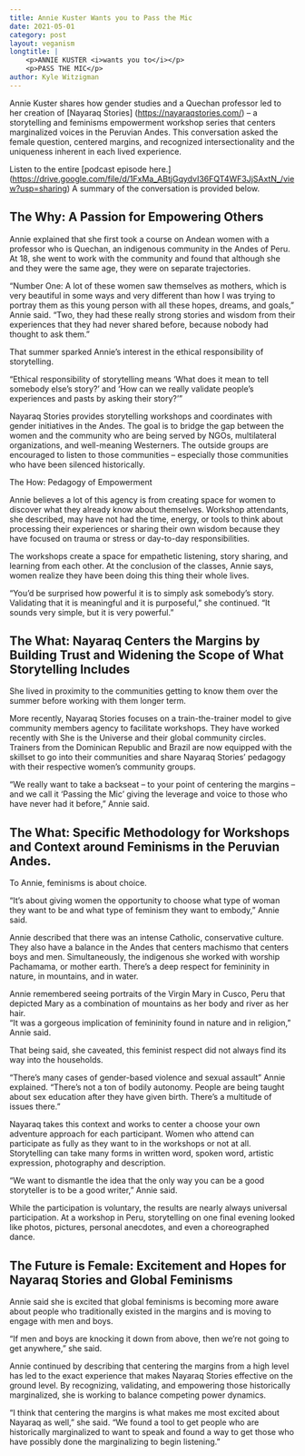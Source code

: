 ```yaml
---
title: Annie Kuster Wants you to Pass the Mic
date: 2021-05-01
category: post
layout: veganism
longtitle: | 
    <p>ANNIE KUSTER <i>wants you to</i></p>
    <p>PASS THE MIC</p>
author: Kyle Witzigman
---
```


Annie Kuster shares how gender studies and a Quechan professor led to her creation of [Nayaraq Stories] (https://nayaraqstories.com/) – a storytelling and feminisms empowerment workshop series that centers marginalized voices in the Peruvian Andes. This conversation asked the female question, centered margins, and recognized intersectionality and the uniqueness inherent in each lived experience.

Listen to the entire [podcast episode here.] (https://drive.google.com/file/d/1FxMa_ABtjGqydvI36FQT4WF3JjSAxtN_/view?usp=sharing) A summary of the conversation is provided below.

## The Why: A Passion for Empowering Others

Annie explained that she first took a course on Andean women with a professor who is Quechan, an indigenous community in the Andes of Peru. At 18, she went to work with the community and found that although she and they were the same age, they were on separate trajectories.

“Number One: A lot of these women saw themselves as mothers, which is very beautiful in some ways and very different than how I was trying to portray them as this young person with all these hopes, dreams, and goals,” Annie said. “Two, they had these really strong stories and wisdom from their experiences that they had never shared before, because nobody had thought to ask them.”

That summer sparked Annie’s interest in the ethical responsibility of storytelling.

“Ethical responsibility of storytelling means ‘What does it mean to tell somebody else’s story?’ and ‘How can we really validate people’s experiences and pasts by asking their story?’”

Nayaraq Stories provides storytelling workshops and coordinates with gender initiatives in the Andes. The goal is to bridge the gap between the women and the community who are being served by NGOs, multilateral organizations, and well-meaning Westerners. The outside groups are encouraged to listen to those communities – especially those communities who have been silenced historically.

The How: Pedagogy of Empowerment

Annie believes a lot of this agency is from creating space for women to discover what they already know about themselves. Workshop attendants, she described, may have not had the time, energy, or tools to think about processing their experiences or sharing their own wisdom because they have focused on trauma or stress or day-to-day responsibilities.

The workshops create a space for empathetic listening, story sharing, and learning from each other. At the conclusion of the classes, Annie says, women realize they have been doing this thing their whole lives.

“You’d be surprised how powerful it is to simply ask somebody’s story. Validating that it is meaningful and it is purposeful,” she continued. “It sounds very simple, but it is very powerful.”

## The What: Nayaraq Centers the Margins by Building Trust and Widening the Scope of What Storytelling Includes

She lived in proximity to the communities getting to know them over the summer before working with them longer term.

More recently, Nayaraq Stories focuses on a train-the-trainer model to give community members agency to facilitate workshops. They have worked recently with She is the Universe and their global community circles. Trainers from the Dominican Republic and Brazil are now equipped with the skillset to go into their communities and share Nayaraq Stories’ pedagogy with their respective women’s community groups.

“We really want to take a backseat – to your point of centering the margins – and we call it ‘Passing the Mic’ giving the leverage and voice to those who have never had it before,” Annie said.

## The What: Specific Methodology for Workshops and Context around Feminisms in the Peruvian Andes.

To Annie, feminisms is about choice.

“It’s about giving women the opportunity to choose what type of woman they want to be and what type of feminism they want to embody,” Annie said.

Annie described that there was an intense Catholic, conservative culture. They also have a balance in the Andes that centers machismo that centers boys and men. Simultaneously, the indigenous she worked with worship Pachamama, or mother earth. There’s a deep respect for femininity in nature, in mountains, and in water. 

Annie remembered seeing portraits of the Virgin Mary in Cusco, Peru that depicted Mary as a combination of mountains as her body and river as her hair.  
“It was a gorgeous implication of femininity found in nature and in religion,” Annie said.

That being said, she caveated, this feminist respect did not always find its way into the households. 

“There’s many cases of gender-based violence and sexual assault” Annie explained. “There’s not a ton of bodily autonomy. People are being taught about sex education after they have given birth. There’s a multitude of issues there.”

Nayaraq takes this context and works to center a choose your own adventure approach for each participant. Women who attend can participate as fully as they want to in the workshops or not at all. Storytelling can take many forms in written word, spoken word, artistic expression, photography and description. 

“We want to dismantle the idea that the only way you can be a good storyteller is to be a good writer,” Annie said.

While the participation is voluntary, the results are nearly always universal participation. At a workshop in Peru, storytelling on one final evening looked like photos, pictures, personal anecdotes, and even a choreographed dance.

## The Future is Female: Excitement and Hopes for Nayaraq Stories and Global Feminisms

Annie said she is excited that global feminisms is becoming more aware about people who traditionally existed in the margins and is moving to engage with men and boys. 

“If men and boys are knocking it down from above, then we’re not going to get anywhere,” she said.

Annie continued by describing that centering the margins from a high level has led to the exact experience that makes Nayaraq Stories effective on the ground level. By recognizing, validating, and empowering those historically marginalized, she is working to balance competing power dynamics. 

“I think that centering the margins is what makes me most excited about Nayaraq as well,” she said. “We found a tool to get people who are historically marginalized to want to speak and found a way to get those who have possibly done the marginalizing to begin listening.”
